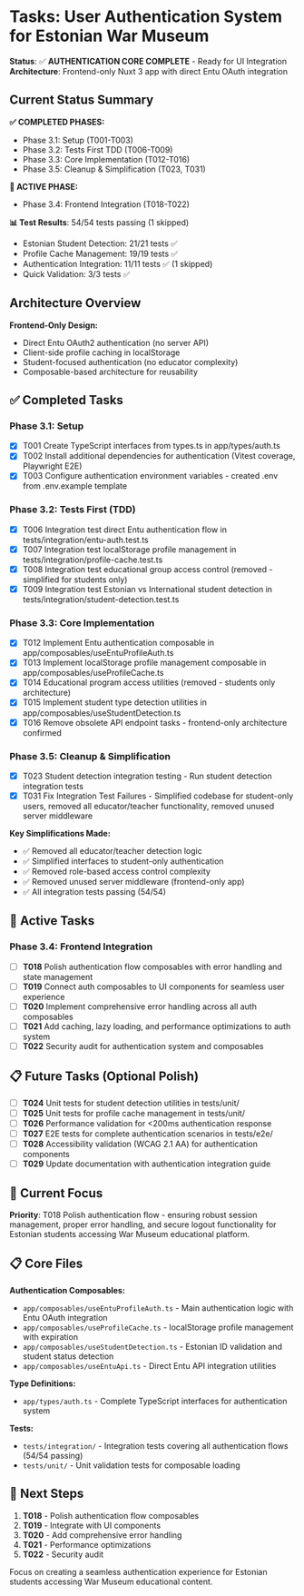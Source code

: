 # Tasks: User Authentication System for Estonian War Museum

**Status**: ✅ **AUTHENTICATION CORE COMPLETE** - Ready for UI Integration
**Architecture**: Frontend-only Nuxt 3 app with direct Entu OAuth integration

## Current Status Summary

**✅ COMPLETED PHASES:**

- Phase 3.1: Setup (T001-T003)
- Phase 3.2: Tests First TDD (T006-T009)
- Phase 3.3: Core Implementation (T012-T016)
- Phase 3.5: Cleanup & Simplification (T023, T031)

**🔄 ACTIVE PHASE:**

- Phase 3.4: Frontend Integration (T018-T022)

**📊 Test Results**: 54/54 tests passing (1 skipped)

- Estonian Student Detection: 21/21 tests ✅
- Profile Cache Management: 19/19 tests ✅
- Authentication Integration: 11/11 tests ✅ (1 skipped)
- Quick Validation: 3/3 tests ✅

## Architecture Overview

**Frontend-Only Design:**

- Direct Entu OAuth2 authentication (no server API)
- Client-side profile caching in localStorage
- Student-focused authentication (no educator complexity)
- Composable-based architecture for reusability

## ✅ Completed Tasks

### Phase 3.1: Setup

- [x] T001 Create TypeScript interfaces from types.ts in app/types/auth.ts
- [x] T002 Install additional dependencies for authentication (Vitest coverage, Playwright E2E)
- [x] T003 Configure authentication environment variables - created .env from .env.example template

### Phase 3.2: Tests First (TDD)

- [x] T006 Integration test direct Entu authentication flow in tests/integration/entu-auth.test.ts
- [x] T007 Integration test localStorage profile management in tests/integration/profile-cache.test.ts
- [x] T008 Integration test educational group access control (removed - simplified for students only)
- [x] T009 Integration test Estonian vs International student detection in tests/integration/student-detection.test.ts

### Phase 3.3: Core Implementation

- [x] T012 Implement Entu authentication composable in app/composables/useEntuProfileAuth.ts
- [x] T013 Implement localStorage profile management composable in app/composables/useProfileCache.ts
- [x] T014 Educational program access utilities (removed - students only architecture)
- [x] T015 Implement student type detection utilities in app/composables/useStudentDetection.ts
- [x] T016 Remove obsolete API endpoint tasks - frontend-only architecture confirmed

### Phase 3.5: Cleanup & Simplification

- [x] T023 Student detection integration testing - Run student detection integration tests
- [x] T031 Fix Integration Test Failures - Simplified codebase for student-only users, removed all educator/teacher functionality, removed unused server middleware

**Key Simplifications Made:**

- ✅ Removed all educator/teacher detection logic
- ✅ Simplified interfaces to student-only authentication
- ✅ Removed role-based access control complexity
- ✅ Removed unused server middleware (frontend-only app)
- ✅ All integration tests passing (54/54)

## 🔄 Active Tasks

### Phase 3.4: Frontend Integration

- [ ] **T018** Polish authentication flow composables with error handling and state management
- [ ] **T019** Connect auth composables to UI components for seamless user experience  
- [ ] **T020** Implement comprehensive error handling across all auth composables
- [ ] **T021** Add caching, lazy loading, and performance optimizations to auth system
- [ ] **T022** Security audit for authentication system and composables

## 📋 Future Tasks (Optional Polish)

- [ ] **T024** Unit tests for student detection utilities in tests/unit/
- [ ] **T025** Unit tests for profile cache management in tests/unit/
- [ ] **T026** Performance validation for <200ms authentication response
- [ ] **T027** E2E tests for complete authentication scenarios in tests/e2e/
- [ ] **T028** Accessibility validation (WCAG 2.1 AA) for authentication components
- [ ] **T029** Update documentation with authentication integration guide

## 🎯 Current Focus

**Priority**: T018 Polish authentication flow - ensuring robust session management, proper error handling, and secure logout functionality for Estonian students accessing War Museum educational platform.

## 📋 Core Files

**Authentication Composables:**

- `app/composables/useEntuProfileAuth.ts` - Main authentication logic with Entu OAuth integration
- `app/composables/useProfileCache.ts` - localStorage profile management with expiration
- `app/composables/useStudentDetection.ts` - Estonian ID validation and student status detection
- `app/composables/useEntuApi.ts` - Direct Entu API integration utilities

**Type Definitions:**

- `app/types/auth.ts` - Complete TypeScript interfaces for authentication system

**Tests:**

- `tests/integration/` - Integration tests covering all authentication flows (54/54 passing)
- `tests/unit/` - Unit validation tests for composable loading

## 🎯 Next Steps

1. **T018** - Polish authentication flow composables
2. **T019** - Integrate with UI components
3. **T020** - Add comprehensive error handling
4. **T021** - Performance optimizations
5. **T022** - Security audit

Focus on creating a seamless authentication experience for Estonian students accessing War Museum educational content.
